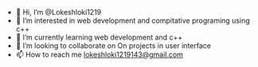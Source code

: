 - 👋 Hi, I’m @Lokeshloki1219
- 👀 I’m interested in web development and compitative programing using c++
- 🌱 I’m currently learning web development and c++
- 💞️ I’m looking to collaborate on On projects in user interface 
- 📫 How to reach me lokeshloki1219143@gmail.com

<!---
Lokeshloki1219/Lokeshloki1219 is a ✨ special ✨ repository because its `README.md` (this file) appears on your GitHub profile.
You can click the Preview link to take a look at your changes.
--->

